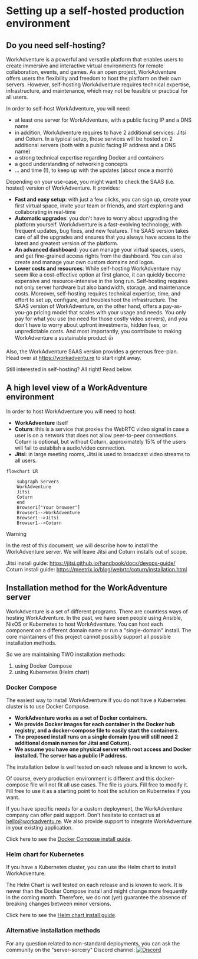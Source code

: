 # Setting up a self-hosted production environment

## Do you need self-hosting?

WorkAdventure is a powerful and versatile platform that enables users to create immersive and interactive virtual
environments for remote collaboration, events, and games. As an open project, WorkAdventure offers users the flexibility
and freedom to host the platform on their own servers. However, self-hosting WorkAdventure requires technical expertise,
infrastructure, and maintenance, which may not be feasible or practical for all users.

In order to self-host WorkAdventure, you will need:

- at least one server for WorkAdventure, with a public facing IP and a DNS name
- in addition, WorkAdventure requires to have 2 additional services: Jitsi and Coturn. In a typical setup, those services will be hosted on 2 additional servers (both with a public facing IP address and a DNS name)
- a strong technical expertise regarding Docker and containers
- a good understanding of networking concepts
- ... and time (!), to keep up with the updates (about once a month)

Depending on your use-case, you might want to check the SAAS (i.e. hosted) version of WorkAdventure.
It provides:

- **Fast and easy setup**: with just a few clicks, you can sign up, create your first virtual space, invite your team or friends, and start exploring and collaborating in real-time
- **Automatic upgrades**: you don't have to worry about upgrading the platform yourself. WorkAdventure is a fast-evolving
  technology, with frequent updates, bug fixes, and new features. The SAAS version takes care of all the upgrades and ensures that you always have access to the latest and greatest version of the platform.
- **An advanced dashboard**: you can manage your virtual spaces, users, and get fine-grained access rights from the dashboard.
  You can also create and manage your own custom domains and logos.
- **Lower costs and resources**: While self-hosting WorkAdventure may seem like a cost-effective option at first glance,
  it can quickly become expensive and resource-intensive in the long run. Self-hosting requires not only server hardware
  but also bandwidth, storage, and maintenance costs. Moreover, self-hosting requires technical expertise, time, and
  effort to set up, configure, and troubleshoot the infrastructure. The SAAS version of WorkAdventure, on the other hand,
  offers a pay-as-you-go pricing model that scales with your usage and needs. You only pay for what you use (no need for those costly video servers),
  and you don't have to worry about upfront investments, hidden fees, or unpredictable costs. And most importantly,
  you contribute to making WorkAdventure a sustainable product 👍

Also, the WorkAdventure SAAS version provides a generous free-plan. Head over at https://workadventu.re to start right away.

Still interested in self-hosting? All right! Read below.

## A high level view of a WorkAdventure environment

In order to host WorkAdventure you will need to host:

- **WorkAdventure** itself
- **Coturn**: this is a service that proxies the WebRTC video signal in case a user is on a network that does not allow
  peer-to-peer connections. Coturn is optional, but without Coturn, approximately 15% of the users will fail to establish
  a audio/video connection.
- **Jitsi**: in large meeting rooms, Jitsi is used to broadcast video streams to all users.

```mermaid
flowchart LR
  
    subgraph Servers
    WorkAdventure
    Jitsi
    Coturn
    end
    Browser1["Your browser"]
    Browser1-->WorkAdventure
    Browser1-->Jitsi
    Browser1-->Coturn
```

> [!WARNING]  
> In the rest of this document, we will describe how to install the WorkAdventure server. We will leave Jitsi
> and Coturn installs out of scope.

Jitsi install guide: https://jitsi.github.io/handbook/docs/devops-guide/  
Coturn install guide: https://meetrix.io/blog/webrtc/coturn/installation.html

## Installation method for the WorkAdventure server

WorkAdventure is a set of different programs. There are countless ways of hosting WorkAdventure. In the past, we have
seen people using Ansible, NixOS or Kubernetes to host WorkAdventure. You can host each component on a different
domain name or run a "single-domain" install. The core maintainers of this project cannot possibly support all possible
installation methods.

So we are maintaining TWO installation methods:

1. using Docker Compose
2. using Kubernetes (Helm chart)

### Docker Compose

The easiest way to install WorkAdventure if you do not have a Kubernetes cluster is to use Docker Compose.

- **WorkAdventure works as a set of Docker containers.**
- **We provide Docker images for each container in the Docker hub registry, and a docker-compose file to easily start the containers.**
- **The proposed install runs on a single domain (you will still need 2 additional domain names for Jitsi and Coturn).**
- **We assume you have one physical server with root access and Docker installed. The server has a public IP address.**

The installation below is well tested on each release and is known to work.

Of course, every production environment is different and this docker-compose file will not
fit all use cases. The file is yours. Fill free to modify it. Fill free to use it as a starting point to host the
solution on Kubernetes if you want.

If you have specific needs for a custom deployment, the WorkAdventure company can offer paid support. Don't hesitate to
contact us at hello@workadventu.re. We also provide support to integrate WorkAdventure in your existing application.

Click here to see the [Docker Compose install guide](../../contrib/docker/README.md).

### Helm chart for Kubernetes

If you have a Kubernetes cluster, you can use the Helm chart to install WorkAdventure.

The Helm Chart is well tested on each release and is known to work.
It is newer than the Docker Compose install and might change more frequently in the coming month. Therefore,
we do not (yet) guarantee the absence of breaking changes between minor versions.

Click here to see the [Helm chart install guide](../../contrib/helm/README.md).

### Alternative installation methods

For any question related to non-standard deployments, you can ask the community on the "server-sorcery" Discord
channel: [![Discord](https://img.shields.io/discord/821338762134290432?label=Discord)](https://discord.gg/G6Xh9ZM9aR)
